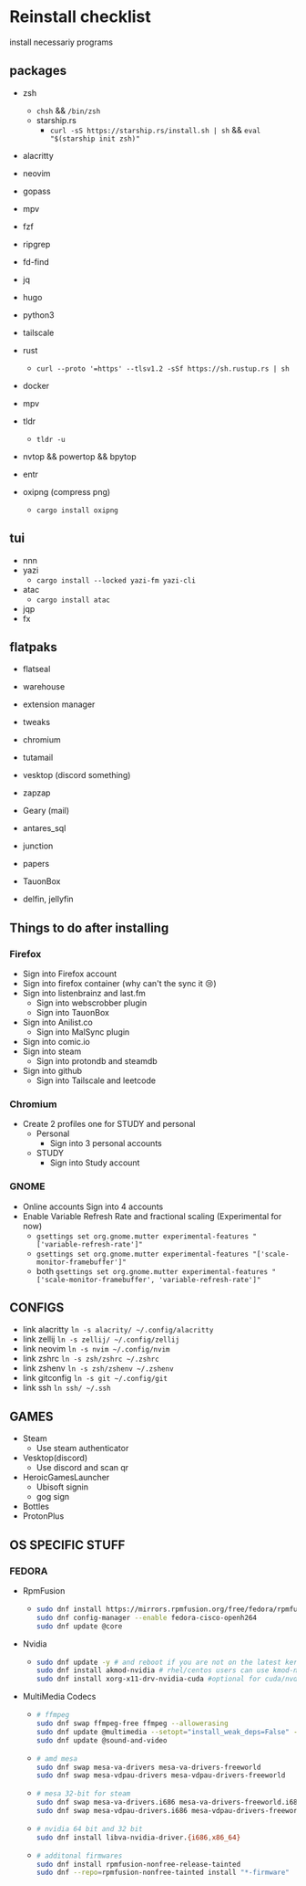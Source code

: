 # Reinstall checklist

install necessariy programs

## packages

- zsh
  - `chsh` && `/bin/zsh`
  - starship.rs
    - `curl -sS https://starship.rs/install.sh | sh` && `eval "$(starship init zsh)"`
- alacritty
- neovim
- gopass
- mpv

- fzf
- ripgrep
- fd-find
- jq
- hugo
- python3
- tailscale
- rust
  - `curl --proto '=https' --tlsv1.2 -sSf https://sh.rustup.rs | sh`
- docker
- mpv
- tldr
  - `tldr -u`
- nvtop && powertop && bpytop
- entr
- oxipng (compress png)
  - `cargo install oxipng`

## tui

- nnn
- yazi
  - `cargo install --locked yazi-fm yazi-cli`
- atac
  - `cargo install atac`
- jqp
- fx

## flatpaks

- flatseal
- warehouse
- extension manager
- tweaks
- chromium
- tutamail
- vesktop (discord something)
- zapzap
- Geary (mail)
- antares_sql

- junction
- papers
- TauonBox
- delfin, jellyfin

## Things to do after installing

### Firefox

- Sign into Firefox account
- Sign into firefox container (why can't the sync it :cry:)
- Sign into listenbrainz and last.fm
  - Sign into webscrobber plugin
  - Sign into TauonBox
- Sign into Anilist.co
  - Sign into MalSync plugin
- Sign into comic.io
- Sign into steam
  - Sign into protondb and steamdb
- Sign into github
  - Sign into Tailscale and leetcode

### Chromium

- Create 2 profiles one for STUDY and personal
  - Personal
    - Sign into 3 personal accounts
  - STUDY
    - Sign into Study account

### GNOME

- Online accounts Sign into 4 accounts
- Enable Variable Refresh Rate and fractional scaling (Experimental for now)
  - `gsettings set org.gnome.mutter experimental-features "['variable-refresh-rate']"`
  - `gsettings set org.gnome.mutter experimental-features "['scale-monitor-framebuffer']"`
  - both `gsettings set org.gnome.mutter experimental-features "['scale-monitor-framebuffer', 'variable-refresh-rate']"`

## CONFIGS

- link alacritty `ln -s alacrity/ ~/.config/alacritty`
- link zellij `ln -s zellij/ ~/.config/zellij`
- link neovim `ln -s nvim ~/.config/nvim`
- link zshrc `ln -s zsh/zshrc ~/.zshrc`
- link zshenv `ln -s zsh/zshenv ~/.zshenv`
- link gitconfig `ln -s git ~/.config/git`
- link ssh `ln ssh/ ~/.ssh`

## GAMES

- Steam
  - Use steam authenticator
- Vesktop(discord)
  - Use discord and scan qr
- HeroicGamesLauncher
  - Ubisoft signin
  - gog sign
- Bottles
- ProtonPlus

## OS SPECIFIC STUFF

### FEDORA

- RpmFusion

  - ```bash
    sudo dnf install https://mirrors.rpmfusion.org/free/fedora/rpmfusion-free-release-$(rpm -E %fedora).noarch.rpm https://mirrors.rpmfusion.org/nonfree/fedora/rpmfusion-nonfree-release-$(rpm -E %fedora).noarch.rpm
    sudo dnf config-manager --enable fedora-cisco-openh264
    sudo dnf update @core
    ```

- Nvidia

  - ```bash
    sudo dnf update -y # and reboot if you are not on the latest kernel
    sudo dnf install akmod-nvidia # rhel/centos users can use kmod-nvidia instead
    sudo dnf install xorg-x11-drv-nvidia-cuda #optional for cuda/nvdec/nvenc support
    ```

- MultiMedia Codecs

  - ```bash
    # ffmpeg
    sudo dnf swap ffmpeg-free ffmpeg --allowerasing
    sudo dnf update @multimedia --setopt="install_weak_deps=False" --exclude=PackageKit-gstreamer-plugin
    sudo dnf update @sound-and-video
    ```

  - ```bash
    # amd mesa
    sudo dnf swap mesa-va-drivers mesa-va-drivers-freeworld
    sudo dnf swap mesa-vdpau-drivers mesa-vdpau-drivers-freeworld
    ```

  - ```bash
    # mesa 32-bit for steam
    sudo dnf swap mesa-va-drivers.i686 mesa-va-drivers-freeworld.i686
    sudo dnf swap mesa-vdpau-drivers.i686 mesa-vdpau-drivers-freeworld.i686
    ```

  - ```bash
    # nvidia 64 bit and 32 bit
    sudo dnf install libva-nvidia-driver.{i686,x86_64}
    ```

  - ```bash
    # additonal firmwares
    sudo dnf install rpmfusion-nonfree-release-tainted
    sudo dnf --repo=rpmfusion-nonfree-tainted install "*-firmware"
    ```
